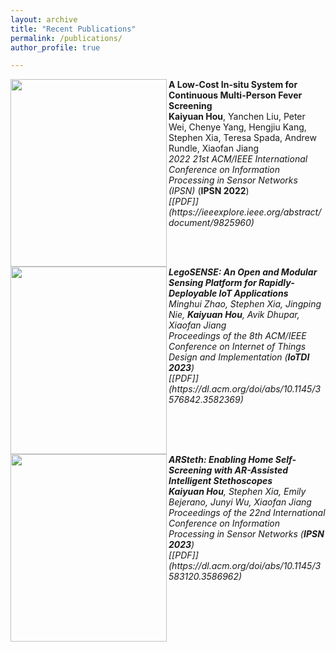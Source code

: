 ```yaml
---
layout: archive
title: "Recent Publications"
permalink: /publications/
author_profile: true

---
```


<img src="http://hou-kaiyuan.github.io/images/publications/fever.png" align="left" width="250" height="300"/> 
<b>A Low-Cost In-situ System for Continuous Multi-Person Fever Screening</b><br>
<b>Kaiyuan Hou</b>, Yanchen Liu, Peter Wei, Chenye Yang, Hengjiu Kang, Stephen Xia, Teresa Spada, Andrew Rundle, Xiaofan Jiang<br>
<i>2022 21st ACM/IEEE International Conference on Information Processing in Sensor Networks (IPSN)</i> (<b>IPSN 2022</b>)<br>
<i>[[PDF]](https://ieeexplore.ieee.org/abstract/document/9825960)
<br clear="left"/>
<!-- <br/> -->

<img src="http://hou-kaiyuan.github.io/images/publications/legosense.png" align="left" width="250" height="300"/> 
<b>LegoSENSE: An Open and Modular Sensing Platform for Rapidly-Deployable IoT Applications</b> <br>
Minghui Zhao, Stephen Xia, Jingping Nie, <b>Kaiyuan Hou</b>, Avik Dhupar, Xiaofan Jiang<br>
<i>Proceedings of the 8th ACM/IEEE Conference on Internet of Things Design and Implementation</i> (<b>IoTDI 2023</b>)<br>
<i>[[PDF]](https://dl.acm.org/doi/abs/10.1145/3576842.3582369)
<br clear="left"/>

<img src="http://hou-kaiyuan.github.io/images/publications/arsteth.png" align="left" width="250" height="300"/> 
<b>ARSteth: Enabling Home Self-Screening with AR-Assisted Intelligent Stethoscopes</b> <br>
<b>Kaiyuan Hou</b>, Stephen Xia, Emily Bejerano, Junyi Wu, Xiaofan Jiang<br>
<i>Proceedings of the 22nd International Conference on Information Processing in Sensor Networks</i> (<b>IPSN 2023</b>)<br> 
<i>[[PDF]](https://dl.acm.org/doi/abs/10.1145/3583120.3586962) 
<br clear="left"/>




